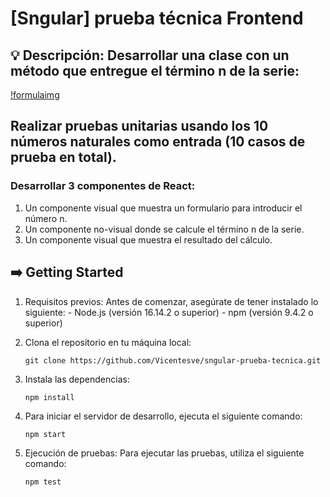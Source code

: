 # [Sngular] prueba técnica Frontend

## 💡 Descripción: Desarrollar una clase con un método que entregue el término n de la serie:

[!formulaimg](https://github.com/Vicentesve/sngular-prueba-tecnica/blob/master/public/formula.png?raw=true)

## Realizar pruebas unitarias usando los 10 números naturales como entrada (10 casos de prueba en total).

### Desarrollar 3 componentes de React:

1.  Un componente visual que muestra un formulario para introducir el número n.
2.  Un componente no-visual donde se calcule el término n de la serie.
3.  Un componente visual que muestra el resultado del cálculo.

## ➡️ Getting Started

1. Requisitos previos:
   Antes de comenzar, asegúrate de tener instalado lo siguiente: - Node.js (versión 16.14.2 o superior) - npm (versión 9.4.2 o superior)

2. Clona el repositorio en tu máquina local:

   ```
   git clone https://github.com/Vicentesve/sngular-prueba-tecnica.git
   ```

3. Instala las dependencias:

   ```
   npm install
   ```

4. Para iniciar el servidor de desarrollo, ejecuta el siguiente comando:

   ```
   npm start
   ```

5. Ejecución de pruebas: Para ejecutar las pruebas, utiliza el siguiente comando:
   ```
   npm test
   ```

